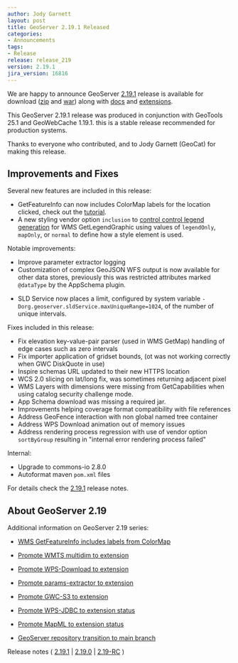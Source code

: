 ```yaml
---
author: Jody Garnett
layout: post
title: GeoServer 2.19.1 Released
categories:
- Announcements
tags:
- Release
release: release_219
version: 2.19.1
jira_version: 16816
---
```


We are happy to announce GeoServer [2.19.1](/release/2.19.1/) release is available for download  ([zip](https://sourceforge.net/projects/geoserver/files/GeoServer/2.19.1/geoserver-2.19.1-bin.zip/download) and [war](https://sourceforge.net/projects/geoserver/files/GeoServer/2.19.1/geoserver-2.19.1-war.zip/download)) along with [docs](https://sourceforge.net/projects/geoserver/files/GeoServer/2.19.1/geoserver-2.19.1-htmldoc.zip/download) and [extensions](https://sourceforge.net/projects/geoserver/files/GeoServer/2.19.1/extensions/).

This GeoServer 2.19.1 release was produced in conjunction with GeoTools 25.1 and GeoWebCache 1.19.1. this is a stable release recommended for production systems.

Thanks to everyone who contributed, and to Jody Garnett (GeoCat) for making this release.

## Improvements and Fixes

Several new features are included in this release:

* GetFeatureInfo can now includes ColorMap labels for the location clicked, check out the [tutorial](https://docs.geoserver.org/stable/en/user/tutorials/GetFeatureInfo/raster.html).
* A new styling vendor option `inclusion` to [control control legend generation](https://docs.geoserver.org/stable/en/user/styling/sld/extensions/rendering-selection.html) for WMS GetLegendGraphic using values of `legendOnly`, `mapOnly`, or `normal` to define how a style element is used.

Notable improvements:

* Improve parameter extractor logging
* Customization of complex GeoJSON WFS output is now available for other data stores, previously this was restricted attributes marked ``@dataType`` by the AppSchema plugin.
- SLD Service now places a limit, configured by system variable ``-Dorg.geoserver.sldService.maxUniqueRange=1024``, of the number of unique intervals.

Fixes included in this release:

- Fix elevation key-value-pair parser (used in WMS GetMap) handling of edge cases such as zero intervals 
- Fix importer application of gridset bounds, (ot was not working correctly when GWC DiskQuote in use)
- Inspire schemas URL updated to their new HTTPS location
- WCS 2.0 slicing on lat/long fix, was sometimes returning adjacent pixel
- WMS Layers with dimensions were missing from GetCapabilities when using catalog security challenge mode.
- App Schema download was missing a required jar.
- Improvements helping coverage format compatibility with file references
- Address GeoFence interaction with non global named tree container
- Address WPS Download animation out of memory issues
- Address rendering process regression with use of vendor option `sortByGroup` resulting in "internal error rendering process failed"

Internal:

- Upgrade to commons-io 2.8.0
- Autoformat maven ``pom.xml`` files

For details check the [2.19.1](https://osgeo-org.atlassian.net/jira/secure/ReleaseNote.jspa?projectId=10000&version=16816) release notes.

## About GeoServer 2.19

Additional information on GeoServer 2.19 series:

* [WMS GetFeatureInfo includes labels from ColorMap ](https://docs.geoserver.org/stable/en/user/tutorials/GetFeatureInfo/raster.html)

* [Promote WMTS multidim to extension](https://github.com/geoserver/geoserver/wiki/GSIP-196)

* [Promote WPS-Download to extension](https://github.com/geoserver/geoserver/wiki/GSIP-195)

* [Promote params-extractor to extension](https://github.com/geoserver/geoserver/wiki/GSIP-194)

* [Promote GWC-S3 to extension](https://github.com/geoserver/geoserver/wiki/GSIP-193)

* [Promote WPS-JDBC to extension status](https://github.com/geoserver/geoserver/wiki/GSIP-197)

* [Promote MapML to extension status](https://github.com/geoserver/geoserver/wiki/GSIP-200)

* [GeoServer repository transition to main branch](main-branch.html)

Release notes ( [2.19.1](https://osgeo-org.atlassian.net/jira/secure/ReleaseNote.jspa?projectId=10000&version=16816) \| [2.19.0](https://osgeo-org.atlassian.net/jira/secure/ReleaseNote.jspa?projectId=10000&version=16814) \| [2.19-RC](https://osgeo-org.atlassian.net/secure/ReleaseNote.jspa?projectId=10000&version=16766) )

